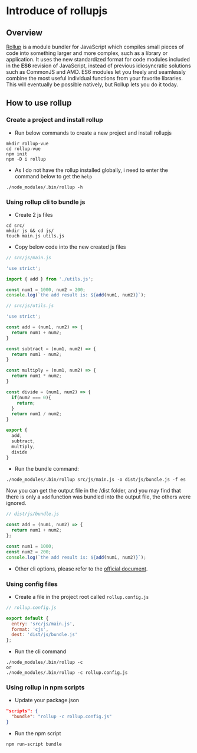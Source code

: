 # Introduce of rollupjs

## Overview

[Rollup](https://rollupjs.org/) is a module bundler for JavaScript which compiles small pieces of code into something larger and more complex, such as a library or application. It uses the new standardized format for code modules included in the **ES6** revision of JavaScript, instead of previous idiosyncratic solutions such as CommonJS and AMD. ES6 modules let you freely and seamlessly combine the most useful individual functions from your favorite libraries. This will eventually be possible natively, but Rollup lets you do it today.

## How to use rollup

### Create a project and install rollup

* Run below commands to create a new project and install rollupjs

```shell
mkdir rollup-vue
cd rollup-vue
npm init
npm -D i rollup
```

* As I do not have the rollup installed globally, i need to enter the command below to get the `help`

```shell
./node_modules/.bin/rollup -h
```

### Using rollup cli to bundle js

* Create 2 js files

```shell
cd src/
mkdir js && cd js/
touch main.js utils.js
```

* Copy below code into the new created js files

```js
// src/js/main.js

'use strict';

import { add } from './utils.js';

const num1 = 1000, num2 = 200;
console.log(`the add result is: ${add(num1, num2)}`);
```

```js
// src/js/utils.js

'use strict';

const add = (num1, num2) => {
  return num1 + num2;
}

const subtract = (num1, num2) => {
  return num1 - num2;
}

const multiply = (num1, num2) => {
  return num1 * num2;
}

const divide = (num1, num2) => {
  if(num2 === 0){
    return;
  }
  return num1 / num2;
}

export {
  add,
  subtract,
  multiply,
  divide
}
```

* Run the bundle command:

```shell
./node_modules/.bin/rollup src/js/main.js -o dist/js/bundle.js -f es
```

Now you can get the output file in the /dist folder, and you may find that there is only a `add` function was bundled into the output file, the others were ignored.

```js
// dist/js/bundle.js

const add = (num1, num2) => {
  return num1 + num2;
};

const num1 = 1000;
const num2 = 200;
console.log(`the add result is: ${add(num1, num2)}`);
```

* Other cli options, please refer to the [official document](https://github.com/rollup/rollup/wiki/Command-Line-Interface).

### Using config files

* Create a file in the project root called `rollup.config.js`

```js
// rollup.config.js

export default {
  entry: 'src/js/main.js',
  format: 'cjs',
  dest: 'dist/js/bundle.js'
};
```

* Run the cli command

```shell
./node_modules/.bin/rollup -c
or
./node_modules/.bin/rollup -c rollup.config.js
```

### Using rollup in npm scripts

* Update your package.json

```json
"scripts": {
  "bundle": "rollup -c rollup.config.js"
}
```

* Run the npm script

```shell
npm run-script bundle
```
